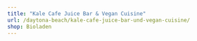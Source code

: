 ```yaml
---
title: "Kale Cafe Juice Bar & Vegan Cuisine"
url: /daytona-beach/kale-cafe-juice-bar-und-vegan-cuisine/
shop: Bioladen
---
```

